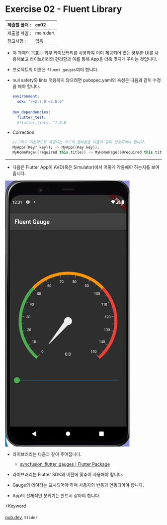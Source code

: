 # Exercise 02 - Fluent Library

| 제출할 폴더 : | ex02      |
| :------------ | :-------- |
| 제출할 파일 : | main.dart |
| 참고사항 :    | 없음      |

- 이 과제의 목표는 외부 라이브러리를 사용하여 이미 제공되어 있는 풍부한 UI를 사용해보고 라이브러리의 편리함과 이를 통해 App을 더욱 멋지게 꾸미는 것입니다.

- 프로젝트의 이름은 `fluent_gauges`여야 합니다.

- null safety와 lints 적용하지 않으려면 pubspec.yaml의 속성은 다음과 같이 수정을 해야 합니다.

  ```yaml
  environment:
    sdk: ">=2.7.0 <3.0.0"
  
  dev_dependencies:
    flutter_test:
  	#flutter_lints: ^1.0.0
  ```

- Correction

  ```dart
  //그리고 기본적으로 제공되는 코드의 일부분은 다음과 같이 변경되어야 합니다.
  MyApp({Key? key}); -> MyApp({Key key});
  MyHomePage({required this.title}) -> MyHomePage({@required this.title})
  ```

---

- 다음은 Flutter App이 AVD(혹은 Simulator)에서 어떻게 작동해야 하는지를 보여줍니다.

<img  align="center" src="../../.src/day02_ex02_00.gif">  


  - 라이브러리는 다음과 같이 주어집니다.

    - [syncfusion_flutter_gauges | Flutter Package](https://pub.dev/packages/syncfusion_flutter_gauges)
- 라이브러리는 Flutter SDK의 버전에 맞추어 사용해야 합니다.
- Gauge의 데이터는 표시되어야 하며 사용자의 반응과 연동되어야 합니다.
- App의 전체적인 분위기는 반드시 같아야 합니다.

⚡️Keyword

[pub.dev](<http://pub.dev>), `Slider`

